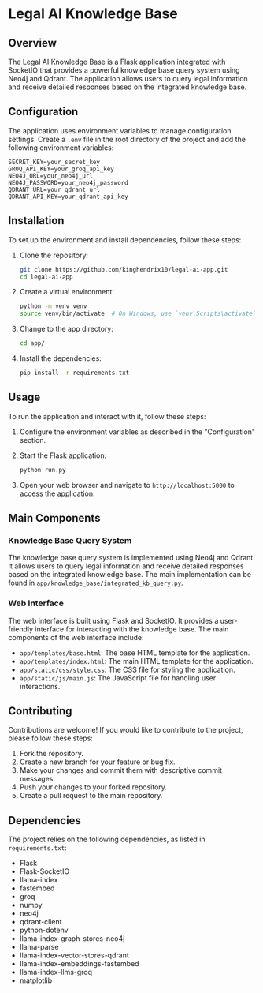 # Legal AI Knowledge Base

## Overview

The Legal AI Knowledge Base is a Flask application integrated with SocketIO that provides a powerful knowledge base query system using Neo4j and Qdrant. The application allows users to query legal information and receive detailed responses based on the integrated knowledge base.

## Configuration

The application uses environment variables to manage configuration settings. Create a `.env` file in the root directory of the project and add the following environment variables:

```
SECRET_KEY=your_secret_key
GROQ_API_KEY=your_groq_api_key
NEO4J_URL=your_neo4j_url
NEO4J_PASSWORD=your_neo4j_password
QDRANT_URL=your_qdrant_url
QDRANT_API_KEY=your_qdrant_api_key
```

## Installation

To set up the environment and install dependencies, follow these steps:

1. Clone the repository:
   ```bash
   git clone https://github.com/kinghendrix10/legal-ai-app.git
   cd legal-ai-app
   ```

2. Create a virtual environment:
   ```bash
   python -m venv venv
   source venv/bin/activate  # On Windows, use `venv\Scripts\activate`
   ```

3. Change to the app directory:
   ```bash
   cd app/
   ```
   
3. Install the dependencies:
   ```bash
   pip install -r requirements.txt
   ```
## Usage

To run the application and interact with it, follow these steps:

1. Configure the environment variables as described in the "Configuration" section.

2. Start the Flask application:
   ```bash
   python run.py
   ```

3. Open your web browser and navigate to `http://localhost:5000` to access the application.

## Main Components

### Knowledge Base Query System

The knowledge base query system is implemented using Neo4j and Qdrant. It allows users to query legal information and receive detailed responses based on the integrated knowledge base. The main implementation can be found in `app/knowledge_base/integrated_kb_query.py`.

### Web Interface

The web interface is built using Flask and SocketIO. It provides a user-friendly interface for interacting with the knowledge base. The main components of the web interface include:

- `app/templates/base.html`: The base HTML template for the application.
- `app/templates/index.html`: The main HTML template for the application.
- `app/static/css/style.css`: The CSS file for styling the application.
- `app/static/js/main.js`: The JavaScript file for handling user interactions.

## Contributing

Contributions are welcome! If you would like to contribute to the project, please follow these steps:

1. Fork the repository.
2. Create a new branch for your feature or bug fix.
3. Make your changes and commit them with descriptive commit messages.
4. Push your changes to your forked repository.
5. Create a pull request to the main repository.

## Dependencies

The project relies on the following dependencies, as listed in `requirements.txt`:

- Flask
- Flask-SocketIO
- llama-index
- fastembed
- groq
- numpy
- neo4j
- qdrant-client
- python-dotenv
- llama-index-graph-stores-neo4j
- llama-parse
- llama-index-vector-stores-qdrant
- llama-index-embeddings-fastembed
- llama-index-llms-groq
- matplotlib
